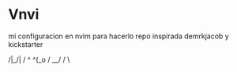 # Vnvi
mi configuracion en nvim para hacerlo repo inspirada demrkjacob y kickstarter

   /|_/|
  / ^ ^(_o 
 /    __/ 
/     \ 
